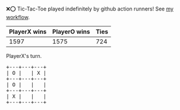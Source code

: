 :x::o: Tic-Tac-Toe played indefinitely by github action runners! See [my workflow](.github/workflows/play.yaml).

|PlayerX wins|PlayerO wins|Ties|
|-|-|-|
|1597|1575|724|

PlayerX's turn.

<pre>
+---+---+---+
| O |   | X |
+---+---+---+
| O |   |   |
+---+---+---+
| X |   |   |
+---+---+---+
</pre>
